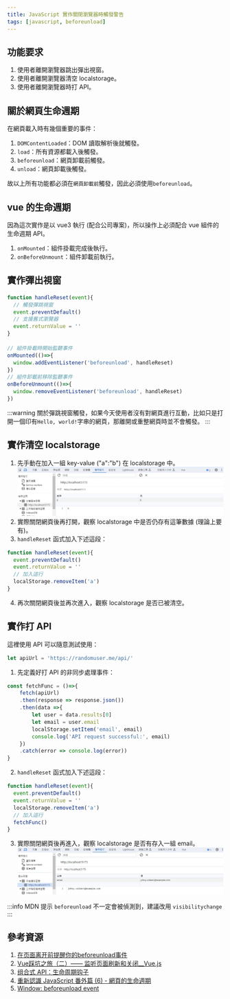 ```yaml
---
title: JavaScript 實作關閉瀏覽器時觸發警告
tags: [javascript, beforeunload]
---
```

## 功能要求
1. 使用者離開瀏覽器跳出彈出視窗。
2. 使用者離開瀏覽器清空 localstorage。
3. 使用者離開瀏覽器時打 API。

## 關於網頁生命週期
在網頁載入時有幾個重要的事件：  
1. `DOMContentLoaded`：DOM 讀取解析後就觸發。
2. `load`：所有資源都載入後觸發。
3. `beforeunload`：網頁卸載前觸發。
4. `unload`：網頁卸載後觸發。

故以上所有功能都必須在`網頁卸載前`觸發，因此必須使用`beforeunload`。

## vue 的生命週期
因為這次實作是以 vue3 執行 (配合公司專案)，所以操作上必須配合 vue 組件的生命週期 API。  
1. `onMounted`：組件掛載完成後執行。
2. `onBeforeUnmount`：組件卸載前執行。

## 實作彈出視窗

```js
function handleReset(event){
  // 觸發彈跳視窗
  event.preventDefault()
  // 支援舊式瀏覽器
  event.returnValue = ''
}

// 組件掛載時開始監聽事件
onMounted(()=>{
  window.addEventListener('beforeunload', handleReset)
})
// 組件卸載前移除監聽事件
onBeforeUnmount(()=>{
  window.removeEventListener('beforeunload', handleReset)
})
```
:::warning
關於彈跳視窗觸發，如果今天使用者沒有對網頁進行互動，比如只是打開一個印有`Hello, world!`字串的網頁，那離開或重整網頁時並不會觸發。
:::

## 實作清空 localstorage
1. 先手動在加入一組 key-value ("a":"b") 在 localstorage 中。
![](./localstorage-set.jpg)
2. 實際關閉網頁後再打開，觀察 localstorage 中是否仍存有這筆數據 (理論上要有)。
3. `handleReset` 函式加入下述這段：
```js
function handleReset(event){
  event.preventDefault()
  event.returnValue = ''
  // 加入這行
  localStorage.removeItem('a')
}
```
4. 再次關閉網頁後並再次進入，觀察 localstorage 是否已被清空。

## 實作打 API
這裡使用 API 可以隨意測試使用：
```js
let apiUrl = 'https://randomuser.me/api/'
```
1. 先定義好打 API 的非同步處理事件：
```js
const fetchFunc = ()=>{
    fetch(apiUrl)
    .then(response => response.json())
    .then(data =>{
        let user = data.results[0]
        let email = user.email
        localStorage.setItem('email', email)
        console.log('API request successful:', email)
    })
    .catch(error => console.log(error))
}
```
2. `handleReset` 函式加入下述這段：
```js
function handleReset(event){
  event.preventDefault()
  event.returnValue = ''
  localStorage.removeItem('a')
  // 加入這行
  fetchFunc()
}
```
3. 實際關閉網頁後再進入，觀察 localstorage 是否有存入一組 email。
![](./localstorage-email.jpg)

:::info
MDN 提示 `beforeunload` 不一定會被偵測到，建議改用 `visibilitychange`
:::

## 參考資源
1. [在页面离开前提醒你的beforeunload事件](https://cloud.tencent.com/developer/article/1730838)
2. [Vue踩坑之旅（二）—— 监听页面刷新和关闭__Vue.js](https://www.vue-js.com/topic/5f97d70496b2cb0032c3860a)
3. [组合式 API：生命周期钩子](https://cn.vuejs.org/api/composition-api-lifecycle.html#onbeforeunmount)
4. [重新認識 JavaScript 番外篇 (6) - 網頁的生命週期](https://ithelp.ithome.com.tw/articles/10197335?sc=iThelpR)
5. [Window: beforeunload event](https://developer.mozilla.org/en-US/docs/Web/API/Window/beforeunload_event#syntax)
